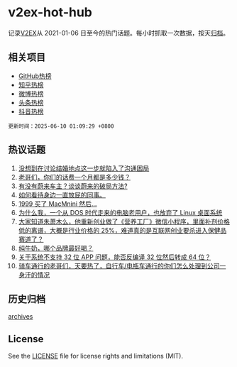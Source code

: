 # v2ex-hot-hub

 记录[V2EX](https://www.v2ex.com/)从 2021-01-06 日至今的热门话题。每小时抓取一次数据，按天[归档](archives)。
 
 ## 相关项目

- [GitHub热榜](https://github.com/snaildev/github-hot-hub)
- [知乎热榜](https://github.com/snaildev/zhihu-hot-hub)
- [微博热榜](https://github.com/snaildev/weibo-hot-hub)
- [头条热榜](https://github.com/snaildev/toutiao-hot-hub)
- [抖音热榜](https://github.com/snaildev/douyin-hot-hub)


 `更新时间：2025-06-10 01:09:29 +0800`

## 热议话题

1. [没想到在讨论结婚地点这一步就陷入了沟通困局](https://www.v2ex.com/t/1137271)
1. [老哥们，你们的话费一个月都是多少钱？](https://www.v2ex.com/t/1137300)
1. [有没有蔚来车主？谈谈蔚来的破局方法?](https://www.v2ex.com/t/1137335)
1. [如何看待身边一直放屁的同事。](https://www.v2ex.com/t/1137274)
1. [1999 买了 MacMnini 然后…](https://www.v2ex.com/t/1137293)
1. [为什么我，一个从 DOS 时代走来的电脑老用户，也放弃了 Linux 桌面系统](https://www.v2ex.com/t/1137392)
1. [大家知道朱萧木么，他重新创业做了《营养工厂》微信小程序，里面补剂价格低的离谱，大概是行业价格的 25%，难道真的是互联网创业要杀进入保健品赛道了？](https://www.v2ex.com/t/1137273)
1. [纯牛奶，哪个品牌最好喝？](https://www.v2ex.com/t/1137393)
1. [关于系统不支持 32 位 APP 问题，能否反编译 32 位然后转成 64 位？](https://www.v2ex.com/t/1137272)
1. [骑车通行的老哥们，天要热了，自行车/电瓶车通行的你们怎么处理到公司一身汗的情况](https://www.v2ex.com/t/1137357)

## 历史归档

[archives](archives)

## License

See the [LICENSE](LICENSE) file for license rights and limitations (MIT).
